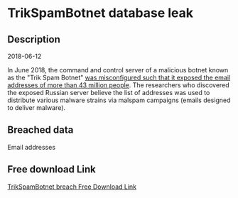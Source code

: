 # TrikSpamBotnet database leak

## Description

2018-06-12

In June 2018, the command and control server of a malicious botnet known as the &quot;Trik Spam Botnet&quot; <a href="https://www.bleepingcomputer.com/news/security/trik-spam-botnet-leaks-43-million-email-addresses/" target="_blank" rel="noopener">was misconfigured such that it exposed the email addresses of more than 43 million people</a>. The researchers who discovered the exposed Russian server believe the list of addresses was used to distribute various malware strains via malspam campaigns (emails designed to deliver malware).

## Breached data

Email addresses

## Free download Link

[TrikSpamBotnet breach Free Download Link](https://link-to.net/1229997/564.3021995524416/dynamic/?r=aHR0cHM6Ly93d3cubWVkaWFmaXJlLmNvbS92aWV3LzhRQ1lvWHMzQzg3cTEySC8vZmlsZQ==)